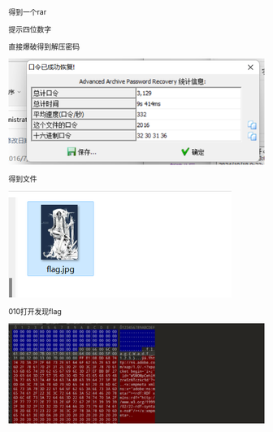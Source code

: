 得到一个rar

提示四位数字

直接爆破得到解压密码

![image-20250327204306264](./assets/image-20250327204306264.png)

得到文件

![image-20250327204310014](./assets/image-20250327204310014.png)

010打开发现flag

![image-20250327204314402](./assets/image-20250327204314402.png)